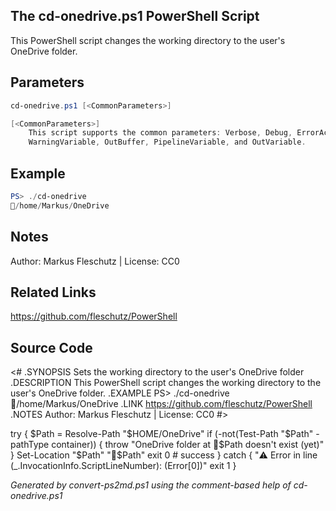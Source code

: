 ## The cd-onedrive.ps1 PowerShell Script

This PowerShell script changes the working directory to the user's OneDrive folder.

## Parameters
```powershell
cd-onedrive.ps1 [<CommonParameters>]

[<CommonParameters>]
    This script supports the common parameters: Verbose, Debug, ErrorAction, ErrorVariable, WarningAction, 
    WarningVariable, OutBuffer, PipelineVariable, and OutVariable.
```

## Example
```powershell
PS> ./cd-onedrive
📂/home/Markus/OneDrive

```

## Notes
Author: Markus Fleschutz | License: CC0

## Related Links
https://github.com/fleschutz/PowerShell

## Source Code
<#
.SYNOPSIS
	Sets the working directory to the user's OneDrive folder
.DESCRIPTION
	This PowerShell script changes the working directory to the user's OneDrive folder.
.EXAMPLE
	PS> ./cd-onedrive
	📂/home/Markus/OneDrive
.LINK
	https://github.com/fleschutz/PowerShell
.NOTES
	Author: Markus Fleschutz | License: CC0
#>

try {
	$Path = Resolve-Path "$HOME/OneDrive"
	if (-not(Test-Path "$Path" -pathType container)) {
		throw "OneDrive folder at 📂$Path doesn't exist (yet)"
	}
	Set-Location "$Path"
	"📂$Path"
	exit 0 # success
} catch {
	"⚠️ Error in line $($_.InvocationInfo.ScriptLineNumber): $($Error[0])"
	exit 1
}

*Generated by convert-ps2md.ps1 using the comment-based help of cd-onedrive.ps1*
